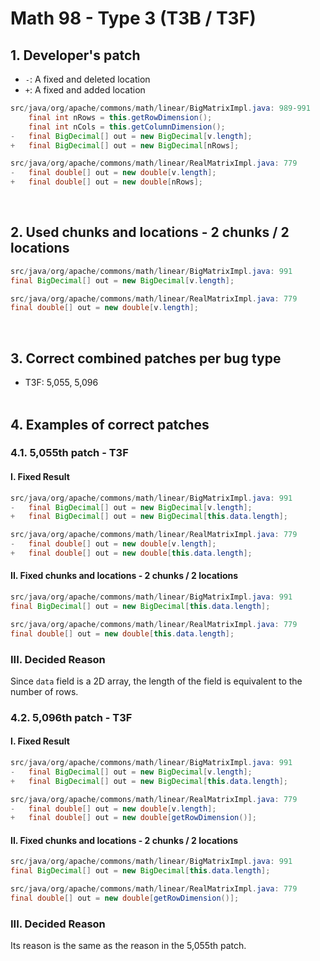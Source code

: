 # Math 98 - Type 3 (T3B / T3F)

## 1. Developer's patch
* `-`: A fixed and deleted location
* `+`: A fixed and added location
```java
src/java/org/apache/commons/math/linear/BigMatrixImpl.java: 989-991
    final int nRows = this.getRowDimension();            
    final int nCols = this.getColumnDimension();
-   final BigDecimal[] out = new BigDecimal[v.length];
+   final BigDecimal[] out = new BigDecimal[nRows];
```

```java
src/java/org/apache/commons/math/linear/RealMatrixImpl.java: 779
-   final double[] out = new double[v.length];
+   final double[] out = new double[nRows];
```
<br>

## 2. Used chunks and locations - 2 chunks / 2 locations
```java
src/java/org/apache/commons/math/linear/BigMatrixImpl.java: 991
final BigDecimal[] out = new BigDecimal[v.length];
```

```java
src/java/org/apache/commons/math/linear/RealMatrixImpl.java: 779
final double[] out = new double[v.length];
```
<br>

## 3. Correct combined patches per bug type
* T3F: 5,055, 5,096
<br><br>

## 4. Examples of correct patches
### 4.1. 5,055th patch - T3F
#### I. Fixed Result
```java
src/java/org/apache/commons/math/linear/BigMatrixImpl.java: 991
-   final BigDecimal[] out = new BigDecimal[v.length];
+   final BigDecimal[] out = new BigDecimal[this.data.length];
```

```java
src/java/org/apache/commons/math/linear/RealMatrixImpl.java: 779
-   final double[] out = new double[v.length];
+   final double[] out = new double[this.data.length];
```

#### II. Fixed chunks and locations - 2 chunks / 2 locations
```java
src/java/org/apache/commons/math/linear/BigMatrixImpl.java: 991
final BigDecimal[] out = new BigDecimal[this.data.length];
```

```java
src/java/org/apache/commons/math/linear/RealMatrixImpl.java: 779
final double[] out = new double[this.data.length];
```

### III. Decided Reason
Since ```data``` field is a 2D array, the length of the field is equivalent to the number of rows.
<br>

### 4.2. 5,096th patch - T3F
#### I. Fixed Result
```java
src/java/org/apache/commons/math/linear/BigMatrixImpl.java: 991
-   final BigDecimal[] out = new BigDecimal[v.length];
+   final BigDecimal[] out = new BigDecimal[this.data.length];
```

```java
src/java/org/apache/commons/math/linear/RealMatrixImpl.java: 779
-   final double[] out = new double[v.length];
+   final double[] out = new double[getRowDimension()];
```

#### II. Fixed chunks and locations - 2 chunks / 2 locations
```java
src/java/org/apache/commons/math/linear/BigMatrixImpl.java: 991
final BigDecimal[] out = new BigDecimal[this.data.length];
```

```java
src/java/org/apache/commons/math/linear/RealMatrixImpl.java: 779
final double[] out = new double[getRowDimension()];
```

### III. Decided Reason
Its reason is the same as the reason in the 5,055th patch.
<br><br>